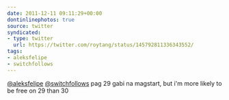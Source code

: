 ```yaml
---
date: 2011-12-11 09:11:29+00:00
dontinlinephotos: true
source: twitter
syndicated:
- type: twitter
  url: https://twitter.com/roytang/status/145792811336343552/
tags:
- aleksfelipe
- switchfollows
---
```


[@aleksfelipe](https://twitter.com/aleksfelipe/) [@switchfollows](https://twitter.com/switchfollows/) pag 29 gabi na magstart, but i'm more likely to be free on 29 than 30